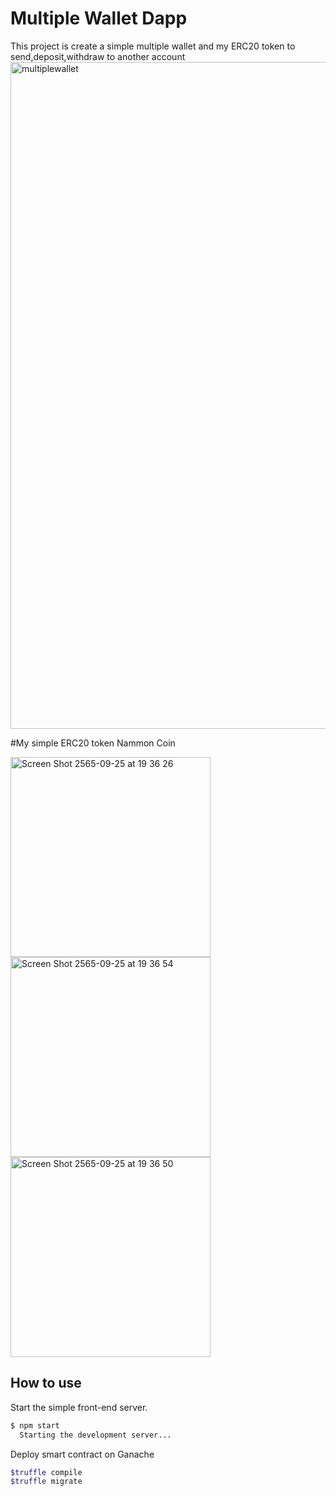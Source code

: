 # Multiple Wallet Dapp
This project is create a simple multiple wallet and my ERC20 token
to send,deposit,withdraw to another account 
<img width="1067" alt="multiplewallet" src="https://user-images.githubusercontent.com/73258014/192143183-40bd648c-9a06-4e16-ac44-46750c7cd1f6.png">

#My simple ERC20 token Nammon Coin

<p float="left">
  <img width="320" alt="Screen Shot 2565-09-25 at 19 36 26" src="https://user-images.githubusercontent.com/73258014/192143776-7f6d7870-d606-479e-b478-8df1b1df9941.png">

  <img width="320" alt="Screen Shot 2565-09-25 at 19 36 54" src="https://user-images.githubusercontent.com/73258014/192143783-5a649172-75b7-4f80-ab7d-5660472653b9.png">
    <img width="320" alt="Screen Shot 2565-09-25 at 19 36 50" src="https://user-images.githubusercontent.com/73258014/192144084-f7374de2-6983-498e-95d3-55412d6cc199.png">

</p>



## How to use 

Start the simple front-end server.

```sh
$ npm start
  Starting the development server...
```
Deploy smart contract on Ganache

```sh
$truffle compile
$truffle migrate 
```

